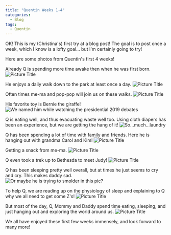 ```yaml
---
title: "Quentin Weeks 1-4"
categories:
  - Blog
tags:
  - Quentin
---
```


OK! This is my (Christina's) first try at a blog post! The goal is to post once a week, which I know is a lofty goal... but I'm certainly going to try!

Here are some photos from Quentin's first 4 weeks!

Already Q is spending more time awake then when he was first born.
![Picture Title](/assets/images/Q1.jpg)

He enjoys a daily walk down to the park at least once a day.
![Picture Title](/assets/images/Q2.jpg)

Often times me-ma and pop-pop will join us on these walks.
![Picture Title](/assets/images/cb_glenn_chris.jpg)

His favorite toy is Bernie the giraffe!
![We named him while watching the presidential 2019 debates](/assets/images/Q6.jpg)

Q is eating well, and thus evacuating waste well too. Using cloth diapers has been an experience, but we are getting the hang of it!
![So...much...laundry](/assets/images/diapers_laundry.jpg)

Q has been spending a lot of time with family and friends. Here he is hanging out with grandma Carol and Kim!
![Picture Title](/assets/images/Q_carol_kim1.jpg)

Getting a snack from me-ma.
![Picture Title](/assets/images/Q_chris1.jpg)

Q even took a trek up to Bethesda to meet Judy!
![Picture Title](/assets/images/Q_judy1.jpg)

Q has been sleeping pretty well overall, but at times he just seems to cry and cry. This makes daddy sad.
![Or maybe he is trying to smolder in this pic?](/assets/images/sad_alex.jpg)

To help Q, we are reading up on the physiology of sleep and explaining to Q why we all need to get some Z's!
![Picture Title](/assets/images/Q_sleep_book.jpg)

But most of the day, Q, Mommy and Daddy spend time eating, sleeping, and just hanging out and exploring the world around us.
![Picture Title](/assets/images/Q3.jpg)

We all have enjoyed these first few weeks immensely, and look forward to many more!
